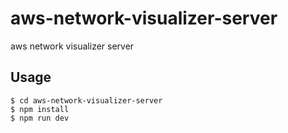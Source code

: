 # aws-network-visualizer-server
aws network visualizer server

## Usage
```
$ cd aws-network-visualizer-server
$ npm install
$ npm run dev
```

